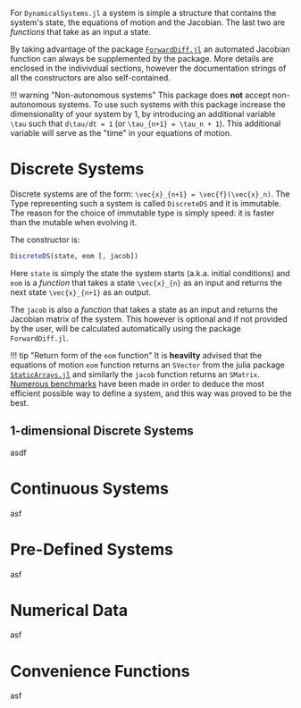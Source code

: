 For `DynamicalSystems.jl` a system is simple a structure that contains the system's state, the equations of motion and the Jacobian. The last two are *functions* that take as an input a state.

By taking advantage of the package [`ForwardDiff.jl`](https://github.com/JuliaDiff/ForwardDiff.jl) an automated Jacobian
function can always be supplemented by the package. More details are enclosed in the indivivdual sections, however the documentation strings of all the constructors are
also self-contained.

!!! warning "Non-autonomous systems"
    This package does **not** accept non-autonomous systems. To use such systems with this package increase
    the dimensionality of your system by 1, by introducing an additional variable
    ``\tau`` such that ``d\tau/dt = 1`` (or ``\tau_{n+1} = \tau_n + 1``). This additional variable will serve as
    the "time" in your equations of motion.

# Discrete Systems
Discrete systems are of the form: ``\vec{x}_{n+1} = \vec{f}(\vec{x}_n)``.
The Type representing such a system is called `DiscreteDS` and it is immutable. The reason for the choice of immutable type is simply speed: it is faster than the mutable
when evolving it.

The constructor is:
```julia
DiscreteDS(state, eom [, jacob])
```
Here `state` is simply the state the system starts (a.k.a. initial conditions) and
`eom` is a *function* that takes a state ``\vec{x}_{n}`` as an input and returns the next state ``\vec{x}_{n+1}`` as an output.

The `jacob` is also a *function* that takes a state as an input and returns the
Jacobian matrix of the system. This however is optional and if not provided by the user, will be calculated automatically using the package `ForwardDiff.jl`.

!!! tip "Return form of the `eom` function"
    It is **heavilty** advised that the equations of motion `eom` function returns an `SVector` from
    the julia package [`StaticArrays.jl`](https://www.google.de/search?q=julia+staticarrays&ie=utf-8&oe=utf-8&client=firefox-b-ab&gfe_rd=cr&ei=J0dSWdXTObLPXqvhj9AE) and similarly the `jacob` function returns an `SMatrix`. [Numerous benchmarks](https://github.com/Datseris/DynamicalSystems.jl/tree/master/test/benchmarks) have been made in order to deduce the most efficient possible way to define
    a system, and this way was proved to be the best.

## 1-dimensional Discrete Systems
asdf
# Continuous Systems
asf
# Pre-Defined Systems
asf
# Numerical Data
asf
# Convenience Functions
asf

